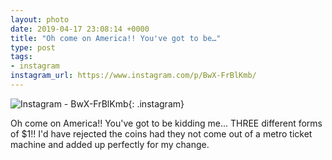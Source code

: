 ```yaml
---
layout: photo
date: 2019-04-17 23:08:14 +0000
title: "Oh come on America!! You've got to be…"
type: post
tags:
- instagram
instagram_url: https://www.instagram.com/p/BwX-FrBlKmb/
---
```


![Instagram - BwX-FrBlKmb](https://colinseymour.co.uk/img/BwX-FrBlKmb.jpg){: .instagram}

Oh come on America!! You've got to be kidding me... THREE different forms of $1!! I'd have rejected the coins had they not come out of a metro ticket machine and added up perfectly for my change.
